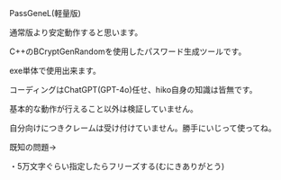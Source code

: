 PassGeneL(軽量版)

通常版より安定動作すると思います。

C++のBCryptGenRandomを使用したパスワード生成ツールです。

exe単体で使用出来ます。

コーディングはChatGPT(GPT-4o)任せ、hiko自身の知識は皆無です。

基本的な動作が行えること以外は検証していません。

自分向けにつきクレームは受け付けていません。勝手にいじって使ってね。

既知の問題→

・5万文字ぐらい指定したらフリーズする(むにきありがとう)
